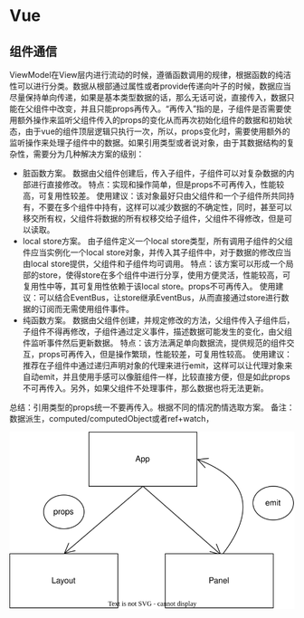 # Vue

## 组件通信
ViewModel在View层内进行流动的时候，遵循函数调用的规律，根据函数的纯洁性可以进行分类。数据从根部通过属性或者provide传递向叶子的时候，数据应当尽量保持单向传递，如果是基本类型数据的话，那么无话可说，直接传入，数据只能在父组件中改变，并且只能props再传入。“再传入”指的是，子组件是否需要使用额外操作来监听父组件传入的props的变化从而再次初始化组件的数据和初始状态，由于vue的组件顶层逻辑只执行一次，所以，props变化时，需要使用额外的监听操作来处理子组件中的数据。如果引用类型或者说对象，由于其数据结构的复杂性，需要分为几种解决方案的级别：
+ 脏函数方案。
数据由父组件创建后，传入子组件，子组件可以对复杂数据的内部进行直接修改。
特点：实现和操作简单，但是props不可再传入，性能较高，可复用性较差。
使用建议：该对象最好只由父组件和一个子组件所共同持有，不要在多个组件中持有，这样可以减少数据的不确定性，同时，甚至可以移交所有权，父组件将数据的所有权移交给子组件，父组件不得修改，但是可以读取。
+ local store方案。
由子组件定义一个local store类型，所有调用子组件的父组件应当实例化一个local store对象，并传入其子组件中，对于数据的修改应当由local store提供，父组件和子组件均可调用。
特点：该方案可以形成一个局部的store，使得store在多个组件中进行分享，使用方便灵活，性能较高，可复用性中等，其可复用性依赖于该local store。props不可再传入。
使用建议：可以结合EventBus，让store继承EventBus，从而直接通过store进行数据的订阅而无需使用组件事件。
+ 纯函数方案。
数据由父组件创建，并规定修改的方法，父组件传入子组件后，子组件不得再修改，子组件通过定义事件，描述数据可能发生的变化，由父组件监听事件然后更新数据。
特点：该方法满足单向数据流，提供规范的组件交互，props可再传入，但是操作繁琐，性能较差，可复用性较高。
使用建议：推荐在子组件中通过递归声明对象的代理来进行emit，这样可以让代理对象来自动emit，并且使用手感可以像脏组件一样，比较直接方便，但是如此props不可再传入。另外，如果父组件不处理事件，那么数据也将无法更新。

总结：引用类型的props统一不要再传入。根据不同的情况酌情选取方案。
备注：数据派生，computed/computedObject或者ref+watch，

![data flow](data-flow.dio.svg)
